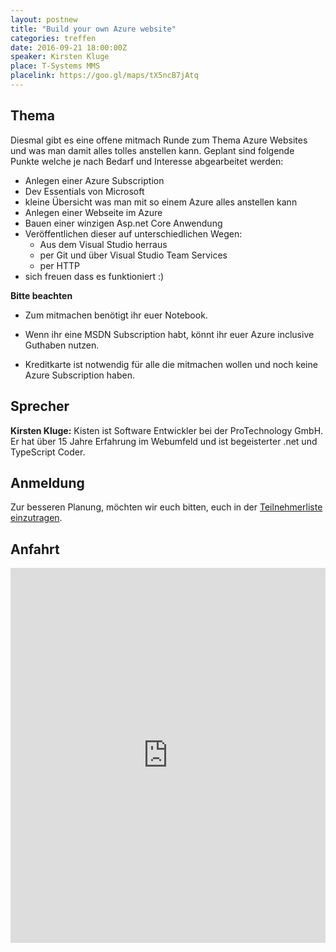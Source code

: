 ```yaml
---
layout: postnew
title: "Build your own Azure website"
categories: treffen
date: 2016-09-21 18:00:00Z
speaker: Kirsten Kluge
place: T-Systems MMS
placelink: https://goo.gl/maps/tX5ncB7jAtq
---
```


## Thema

Diesmal gibt es eine offene mitmach Runde zum Thema Azure Websites und was man damit alles tolles anstellen kann.
Geplant sind folgende Punkte welche je nach Bedarf und Interesse abgearbeitet werden:

- Anlegen einer Azure Subscription
- Dev Essentials von Microsoft
- kleine Übersicht was man mit so einem Azure alles anstellen kann
- Anlegen einer Webseite im Azure
- Bauen einer winzigen Asp.net Core Anwendung
- Veröffentlichen dieser auf unterschiedlichen Wegen:
  - Aus dem Visual Studio herraus
  - per Git und über Visual Studio Team Services
  - per HTTP
- sich freuen dass es funktioniert :)

**Bitte beachten**

- Zum mitmachen benötigt ihr euer Notebook.

- Wenn ihr eine MSDN Subscription habt, könnt ihr euer Azure inclusive Guthaben nutzen.

- Kreditkarte ist notwendig für alle die mitmachen wollen und noch keine Azure Subscription haben.

## Sprecher
**Kirsten Kluge:** Kisten ist Software Entwickler bei der ProTechnology GmbH. Er hat über 15 Jahre Erfahrung im Webumfeld und ist begeisterter .net und TypeScript Coder.

## Anmeldung

Zur besseren Planung, möchten wir euch bitten, euch in der [Teilnehmerliste einzutragen](https://www.xing.com/events/build-your-own-azure-website-1724182).

## Anfahrt
<iframe src="https://www.google.com/maps/embed?pb=!1m18!1m12!1m3!1d10027.597139383099!2d13.731232476404012!3d51.073409219258174!2m3!1f0!2f0!3f0!3m2!1i1024!2i768!4f13.1!3m3!1m2!1s0x4709cf009b4093af%3A0x79ed448bebc44b75!2sT-Systems+Multimedia+Solutions+GmbH!5e0!3m2!1sde!2sde!4v1426013890858" width="100%" height="600" frameborder="0" style="border:0"></iframe>
